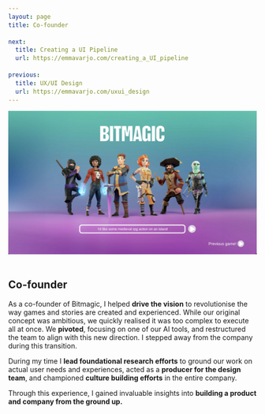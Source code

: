 ```yaml
---
layout: page
title: Co-founder

next:
  title: Creating a UI Pipeline
  url: https://emmavarjo.com/creating_a_UI_pipeline

previous:
  title: UX/UI Design
  url: https://emmavarjo.com/uxui_design
---
```


<center><img src="assets/img/portfolio/bitmagic-full.jpg" alt="Bitmagic key art" width=600 class="img-fluid"></center><br>

<div class="col-lg-12 text-center">
	<h2 class="section-heading text-uppercase"> Co-founder </h2>
</div>

As a co-founder of Bitmagic, I helped <b>drive the vision</b> to revolutionise the way games and stories are created and experienced. While our original concept was ambitious, we quickly realised it was too complex to execute all at once. We <b>pivoted</b>, focusing on one of our AI tools, and restructured the team to align with this new direction. I stepped away from the company during this transition.

During my time I <b>lead foundational research efforts</b> to ground our work on actual user needs and experiences, acted as a <b>producer for the design team</b>, and championed <b>culture building efforts</b> in the entire company.

Through this experience, I gained invaluable insights into <b>building a product and company from the ground up.</b>